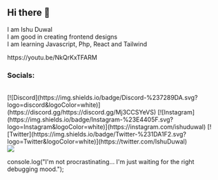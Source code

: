 <h2 >Hi there 👋</h2>
I am Ishu Duwal<br>I am good in creating frontend designs<br>I am learning Javascript, Php, React and Tailwind<br>
<p>https://youtu.be/NkQrKxTFARM</p>


<h3>Socials:</h3><br>
[![Discord](https://img.shields.io/badge/Discord-%237289DA.svg?logo=discord&logoColor=white)](https://discord.gg/https://discord.gg/Mj3CCSYeVS) [![Instagram](https://img.shields.io/badge/Instagram-%23E4405F.svg?logo=Instagram&logoColor=white)](https://instagram.com/ishuduwal) [![Twitter](https://img.shields.io/badge/Twitter-%231DA1F2.svg?logo=Twitter&logoColor=white)](https://twitter.com/IshuDuwal) <br>
<img src="https://github-readme-stats.vercel.app/api?username=ishuduwal&show_icons=true&count_private=true&hide_border=true&theme=react">
<p>console.log("I'm not procrastinating... I'm just waiting for the right debugging mood.");</p>

                                                                                   

